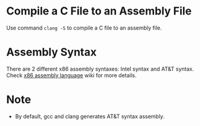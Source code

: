# Compile a C File to an Assembly File
Use command `clang -S` to compile a C file to an assembly file.

# Assembly Syntax
There are 2 different x86 assembly syntaxes: Intel syntax and AT&T syntax. Check [x86 assembly language](https://en.wikipedia.org/wiki/X86_assembly_language) wiki for more details.

# Note
- By default, gcc and clang generates AT&T syntax assembly.
